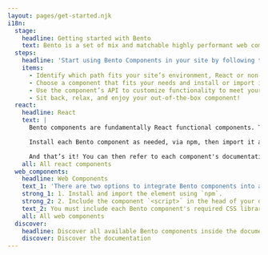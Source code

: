 ```yaml
---
layout: pages/get-started.njk
i18n:
  stage:
    headline: Getting started with Bento
    text: Bento is a set of mix and matchable highly performant web components that are easily customizable to meet your site functionality needs. Bento components are well-tested, cross-browser compatible, and work in any development environment. You can use one, some or all Bento components on your site!
  steps:
    headline: 'Start using Bento Components in your site by following these easy steps:'
    items:
      - Identify which path fits your site’s environment, React or non-React.
      - Choose a component that fits your needs and install or import it.
      - Use the component’s API to customize functionality to meet your needs.
      - Sit back, relax, and enjoy your out-of-the-box component!
  react:
    headline: React
    text: |
      Bento components are fundamentally React functional components. They are released in both Preact and React flavors, and in regular and minified builds, so developers will have four options to choose for the React development context which suits them best.

      Install each Bento component as needed, via npm, then import it as desired.

      And that’s it! You can then refer to each component's documentation for information on style, layout and functionality customization.
    all: All react components
  web_components:
    headline: Web Components
    text_1: 'There are two options to integrate Bento components into an HTML document:'
    strong_1: 1. Install and import the element using `npm`.
    strong_2: 2. Include the component `<script>` in the head of your document.
    text_2: You must include each Bento component's required CSS library to guarantee proper loading and before adding custom styles. Or use the light-weight pre-upgrade styles available inline. See each component's section on layout and style for further details.
    all: All web components
  discover:
    headline: Discover all available Bento components inside the documentation.
    discover: Discover the documentation
---
```

